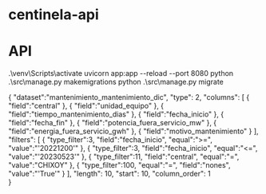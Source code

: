 # centinela-api
# API 
.\venv\Scripts\activate
uvicorn app:app --reload --port 8080
python .\src\manage.py makemigrations
python .\src\manage.py migrate


{
   "dataset":"mantenimiento_mantenimiento_dic",
   "type": 2,
   "columns": [
     {
       "field":"central"
    },
    {
       "field":"unidad_equipo"
    },
    {
       "field":"tiempo_mantenimiento_dias"
    },
    {
       "field":"fecha_inicio"
    },
    {
       "field":"fecha_fin"
    },
    {
       "field":"potencia_fuera_servicio_mw"
    },
    {
       "field":"energia_fuera_servicio_gwh"
    },
    {
       "field":"motivo_mantenimiento"
    }
   ],
   "filters": [
     {
       "type_filter":3,
       "field":"fecha_inicio",
       "equal":">=",
       "value":"'20221200'"
    },
    {
       "type_filter":3,
       "field":"fecha_inicio",
       "equal":"<=",
       "value":"'20230523'"
    },
    {
       "type_filter":11,
       "field":"central",
       "equal":"=",
       "value":"CHIXOY"
    },
    {
       "type_filter":100,
       "equal":"=",
       "field":"nones",
       "value":"'True'"
    }
   ],
   "length": 10,
   "start": 10,
   "column_order": 1  
 }